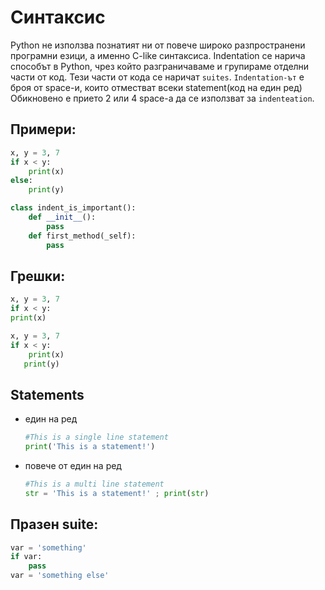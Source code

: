 # Синтаксис

Python не използва познатият ни от повече широко разпространени програмни езици, а именно C-like синтаксиса. Indentation се нарича способът в Python, чрез който разграничаваме и групираме отделни части от код. Тези части от кода се наричат `suites`. `Indentation-ът` е броя от space-и, които отместват всеки statement(код на един ред)
Обикновено е прието 2 или 4 space-а да се използват за `indenteation`.

## Примери:
```python
x, y = 3, 7
if x < y:
    print(x)
else:
    print(y)
```

```python
class indent_is_important():
    def __init__():
        pass
    def first_method(_self):
        pass
```
## Грешки:
```python
x, y = 3, 7
if x < y:
print(x)
```

```python
x, y = 3, 7
if x < y:
    print(x)
   print(y)
```

## Statements

- един на ред

    ```python
    #This is a single line statement
    print('This is a statement!')
    ```
    
- повече от един на ред


    ```python
    #This is a multi line statement
    str = 'This is a statement!' ; print(str)
    ```

## Празен suite:
```python
var = 'something'
if var:
    pass
var = 'something else'
```
